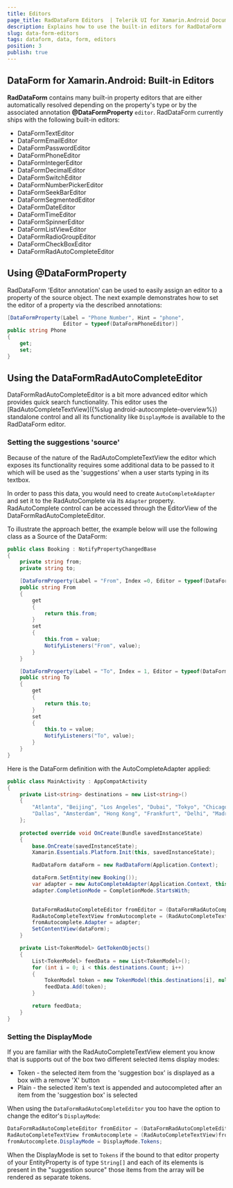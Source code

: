 ```yaml
---
title: Editors
page_title: RadDataForm Editors  | Telerik UI for Xamarin.Android Documentation
description: Explains how to use the built-in editors for RadDataForm
slug: data-form-editors
tags: dataform, data, form, editors
position: 3
publish: true
---
```


## DataForm for Xamarin.Android: Built-in Editors

**RadDataForm** contains many built-in property editors that are either automatically resolved depending on the property's type or by the associated annotation **@DataFormProperty** `editor`. RadDataForm currently ships with the following built-in editors:

- DataFormTextEditor
- DataFormEmailEditor
- DataFormPasswordEditor
- DataFormPhoneEditor
- DataFormIntegerEditor
- DataFormDecimalEditor
- DataFormSwitchEditor
- DataFormNumberPickerEditor
- DataFormSeekBarEditor
- DataFormSegmentedEditor
- DataFormDateEditor
- DataFormTimeEditor
- DataFormSpinnerEditor
- DataFormListViewEditor
- DataFormRadioGroupEditor
- DataFormCheckBoxEditor
- DataFormRadAutoCompleteEditor

## Using @DataFormProperty

RadDataForm 'Editor annotation' can be used to easily assign an editor to a property of the source object. The next example demonstrates how to set the editor of a property via the described annotations:

```C#
[DataFormProperty(Label = "Phone Number", Hint = "phone",
				  Editor = typeof(DataFormPhoneEditor)]
public string Phone
{
	get;
	set;
}
```

## Using the DataFormRadAutoCompleteEditor

DataFormRadAutoCompleteEditor is a bit more advanced editor which provides quick search functionality. This editor uses the [RadAutoCompleteTextView]({%slug android-autocomplete-overview%}) standalone control and all its functionality like `DisplayMode` is available to the RadDataForm editor.

### Setting the suggestions 'source'

Because of the nature of the RadAutoCompleteTextView the editor which exposes its functionality requires some additional data to be passed to it which will be used as the 'suggestions' when a user starts typing in its textbox.

In order to pass this data, you would need to create `AutoCompleteAdapter` and set it to the RadAutoComplete via its `Adapter` property. RadAutoComplete control can be accessed through the EditorView of the DataFormRadAutoCompleteEditor.

To illustrate the approach better, the example below will use the following class as a Source of the DataForm:

```C#
public class Booking : NotifyPropertyChangedBase
{
    private string from;
    private string to;

    [DataFormProperty(Label = "From", Index =0, Editor = typeof(DataFormRadAutoCompleteEditor))]
    public string From
    {
        get
        {
            return this.from;
        }
        set
        {
            this.from = value;
            NotifyListeners("From", value);
        }
    }

    [DataFormProperty(Label = "To", Index = 1, Editor = typeof(DataFormRadAutoCompleteEditor))]
    public string To
    {
        get
        {
            return this.to;
        }
        set
        {
            this.to = value;
            NotifyListeners("To", value);
        }
    }
}
```

Here is the DataForm definition with the AutoCompleteAdapter applied:

```C#
public class MainActivity : AppCompatActivity
{
	private List<string> destinations = new List<string>()
	{
		"Atlanta", "Beijing", "Los Angeles", "Dubai", "Tokyo", "Chicago", "London", "Shanghai", "Paris",
		"Dallas", "Amsterdam", "Hong Kong", "Frankfurt", "Delhi", "Madrid", "Toronto", "Sydney"
	};
	
	protected override void OnCreate(Bundle savedInstanceState)
	{
		base.OnCreate(savedInstanceState);
		Xamarin.Essentials.Platform.Init(this, savedInstanceState);

		RadDataForm dataForm = new RadDataForm(Application.Context);

		dataForm.SetEntity(new Booking());           
		var adapter = new AutoCompleteAdapter(Application.Context, this.GetTokenObjects(), Java.Lang.Integer.ValueOf(Resource.Layout.suggestion_item_layout));
		adapter.CompletionMode = CompletionMode.StartsWith;
		

		DataFormRadAutoCompleteEditor fromEditor = (DataFormRadAutoCompleteEditor)dataForm.GetExistingEditorForProperty("From");
		RadAutoCompleteTextView fromAutocomplete = (RadAutoCompleteTextView)fromEditor.EditorView;
		fromAutocomplete.Adapter = adapter;	
		SetContentView(dataForm);
	}

	private List<TokenModel> GetTokenObjects()
	{
		List<TokenModel> feedData = new List<TokenModel>();
		for (int i = 0; i < this.destinations.Count; i++)
		{
			TokenModel token = new TokenModel(this.destinations[i], null);
			feedData.Add(token);
		}

		return feedData;
	}
}
```

### Setting the DisplayMode

If you are familiar with the RadAutoCompleteTextView element you know that is supports out of the box two different selected items display modes:

- Token - the selected item from the 'suggestion box' is displayed as a box with a remove 'X' button
- Plain - the selected item's text is appended and autocompleted after an item from the 'suggestion box' is selected

When using the `DataFormRadAutoCompleteEditor` you too have the option to change the editor's `DisplayMode`:

```C#
DataFormRadAutoCompleteEditor fromEditor = (DataFormRadAutoCompleteEditor)dataForm.GetExistingEditorForProperty("From");
RadAutoCompleteTextView fromAutocomplete = (RadAutoCompleteTextView)fromEditor.EditorView;
fromAutocomplete.DisplayMode = DisplayMode.Tokens;
```

When the DisplayMode is set to `Tokens` if the bound to that editor property of your EntityProperty is of type `String[]` and each of its elements is present in the "suggestion source" those items from the array will be rendered as separate tokens.
